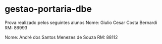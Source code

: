 # gestao-portaria-dbe
Prova realizado pelos seguintes alunos
Nome: Giulio Cesar Costa Bernardi <br>
RM: 86993 <br>

Nome: André dos Santos Menezes de Souza
RM: 88112
